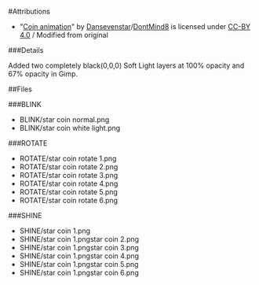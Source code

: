 #Attributions

 - "[Coin animation](https://opengameart.org/content/coin-animation)" by [Dansevenstar](https://opengameart.org/users/dansevenstar)/[DontMind8](http://dontmind8.blogspot.com/) is licensed under [CC-BY 4.0](https://creativecommons.org/licenses/by/4.0/) / Modified from original

###Details

Added two completely black(0,0,0) Soft Light layers at 100% opacity and 67% opacity in Gimp.

##Files

###BLINK

 - BLINK/star coin normal.png
 - BLINK/star coin white light.png

###ROTATE

 - ROTATE/star coin rotate 1.png
 - ROTATE/star coin rotate 2.png
 - ROTATE/star coin rotate 3.png
 - ROTATE/star coin rotate 4.png
 - ROTATE/star coin rotate 5.png
 - ROTATE/star coin rotate 6.png

###SHINE
 - SHINE/star coin 1.png
 - SHINE/star coin 1.pngstar coin 2.png
 - SHINE/star coin 1.pngstar coin 3.png
 - SHINE/star coin 1.pngstar coin 4.png
 - SHINE/star coin 1.pngstar coin 5.png
 - SHINE/star coin 1.pngstar coin 6.png